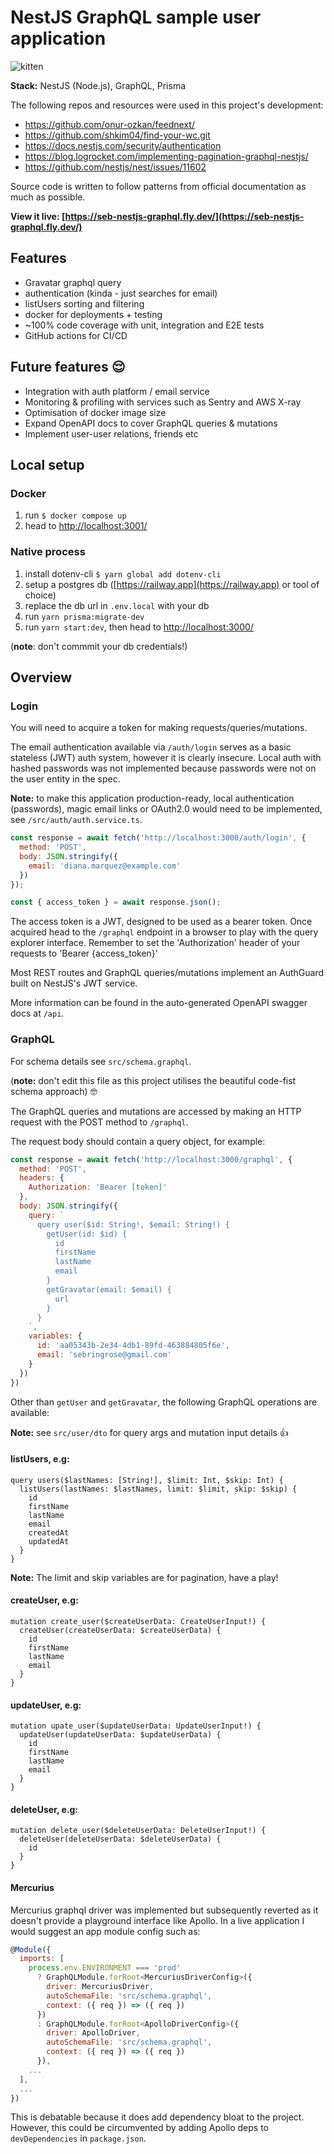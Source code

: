 # NestJS GraphQL sample user application

![kitten](https://img.freepik.com/premium-photo/memes-with-kitten-that-roars-like-lion_999671-3099.jpg)

**Stack:** NestJS (Node.js), GraphQL, Prisma

The following repos and resources were used in this project's development: 
- https://github.com/onur-ozkan/feednext/
- https://github.com/shkim04/find-your-wc.git
- https://docs.nestjs.com/security/authentication
- https://blog.logrocket.com/implementing-pagination-graphql-nestjs/
- https://github.com/nestjs/nest/issues/11602

Source code is written to follow patterns from official documentation as much as possible.

**View it live: [https://seb-nestjs-graphql.fly.dev/](https://seb-nestjs-graphql.fly.dev/)**

## Features

 - Gravatar graphql query
 - authentication (kinda - just searches for email)
 - listUsers sorting and filtering
 - docker for deployments + testing
 - ~100% code coverage with unit, integration and E2E tests
 - GitHub actions for CI/CD

## Future features 😌

- Integration with auth platform / email service
- Monitoring & profiling with services such as Sentry and AWS X-ray
- Optimisation of docker image size
- Expand OpenAPI docs to cover GraphQL queries & mutations
- Implement user-user relations, friends etc

## Local setup

### Docker

1. run `$ docker compose up`
2. head to [http://localhost:3001/](http://localhost:3001/)

### Native process

1. install dotenv-cli `$ yarn global add dotenv-cli`
2. setup a postgres db ([https://railway.app](https://railway.app) or tool of choice)
3. replace the db url in `.env.local` with your db
4. run `yarn prisma:migrate-dev`
5. run `yarn start:dev`, then head to [http://localhost:3000/](http://localhost:3000/)

(**note**: don't commmit your db credentials!)

## Overview

### Login

You will need to acquire a token for making requests/queries/mutations.

The email authentication available via `/auth/login` serves as a basic stateless (JWT) auth system, however it is clearly insecure. Local auth with hashed passwords was not implemented because passwords were not on the user entity in the spec. 

**Note:** to make this application production-ready, local authentication (passwords), magic email links or OAuth2.0 would need to be implemented, see `/src/auth/auth.service.ts`. 

```js
const response = await fetch('http://localhost:3000/auth/login', {
  method: 'POST',
  body: JSON.stringify({
    email: 'diana.marquez@example.com'
  })
});

const { access_token } = await response.json();
```

The access token is a JWT, designed to be used as a bearer token. Once acquired head to the `/graphql` endpoint in a browser to play with the query explorer interface. Remember to set the 'Authorization' header of your requests to 'Bearer {access_token}'

Most REST routes and GraphQL queries/mutations implement an AuthGuard built on NestJS's JWT service.

More information can be found in the auto-generated OpenAPI swagger docs at `/api`.

### GraphQL

For schema details see `src/schema.graphql`.

(**note:** don't edit this file as this project utilises the beautiful code-fist schema approach) 🤓

The GraphQL queries and mutations are accessed by making an HTTP request with the POST method to `/graphql`.

The request body should contain a query object, for example: 

```js
const response = await fetch('http://localhost:3000/graphql', {
  method: 'POST',
  headers: {
    Authorization: 'Bearer [token]'
  },
  body: JSON.stringify({
    query: `
      query user($id: String!, $email: String!) {
        getUser(id: $id) {
          id
          firstName
          lastName
          email
        }
        getGravatar(email: $email) {
          url
        }
      }
    `,
    variables: {
      id: 'aa05343b-2e34-4db1-89fd-463884805f6e',
      email: 'sebringrose@gmail.com'
    }
  })
})
```

Other than `getUser` and `getGravatar`, the following GraphQL operations are available:

**Note:** see `src/user/dto` for query args and mutation input details 👍

#### listUsers, e.g:

```
query users($lastNames: [String!], $limit: Int, $skip: Int) {
  listUsers(lastNames: $lastNames, limit: $limit, skip: $skip) {
    id
    firstName
    lastName
    email
    createdAt
    updatedAt
  }
}
```

**Note:** The limit and skip variables are for pagination, have a play!

#### createUser, e.g:

```
mutation create_user($createUserData: CreateUserInput!) {
  createUser(createUserData: $createUserData) {
    id
    firstName
    lastName
    email
  }
}
```

#### updateUser, e.g: 

```
mutation upate_user($updateUserData: UpdateUserInput!) {
  updateUser(updateUserData: $updateUserData) {
    id
    firstName
    lastName
    email
  }
}
```

#### deleteUser, e.g:

```
mutation delete_user($deleteUserData: DeleteUserInput!) {
  deleteUser(deleteUserData: $deleteUserData) {
    id
  }
}
```

#### Mercurius

Mercurius graphql driver was implemented but subsequently reverted as it doesn't provide a playground interface like Apollo. In a live application I would suggest an app module config such as:

```js
@Module({
  imports: [
    process.env.ENVIRONMENT === 'prod'
      ? GraphQLModule.forRoot<MercuriusDriverConfig>({
        driver: MercuriusDriver,
        autoSchemaFile: 'src/schema.graphql',
        context: ({ req }) => ({ req })
      })
      : GraphQLModule.forRoot<ApolloDriverConfig>({
        driver: ApolloDriver,
        autoSchemaFile: 'src/schema.graphql',
        context: ({ req }) => ({ req })
      }),
    ...
  ],
  ...
})
```

This is debatable because it does add dependency bloat to the project. However, this could be circumvented by adding Apollo deps to `devDependencies` in `package.json`.
